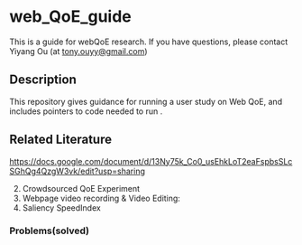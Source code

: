# web_QoE_guide
This is a guide for  webQoE research. If you have questions, please contact Yiyang Ou (at tony.ouyy@gmail.com)

## Description

This repository gives guidance for running a user study on Web QoE, and includes pointers to code needed to run .

## Related Literature
https://docs.google.com/document/d/13Ny75k_Co0_usEhkLoT2eaFspbsSLcSGhQg4QzgW3vk/edit?usp=sharing


2. Crowdsourced QoE Experiment
3. Webpage video recording & Video Editing:
4. Saliency SpeedIndex 
### Problems(solved)


